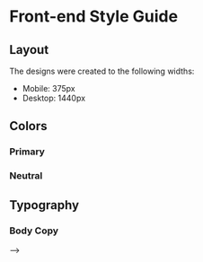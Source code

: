 # Front-end Style Guide

## Layout

The designs were created to the following widths:

- Mobile: 375px
- Desktop: 1440px

## Colors

### Primary



### Neutral



## Typography

### Body Copy
<!-- 
<!-- - Font size (paragraph): 16px -->

<!-- ### Font

- Family: [Figtree](https://fonts.google.com/specimen/Figtree)
- Weights: 600, 800 --> -->
